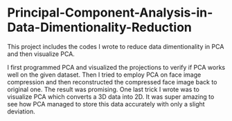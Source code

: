 # Principal-Component-Analysis-in-Data-Dimentionality-Reduction

This project includes the codes I wrote to reduce data dimentionality in PCA and then visualize PCA.

I first programmed PCA and visualized the projections to verify if PCA works well on the given dataset. Then I tried to employ PCA on face image compression and then reconstructed the compressed face image back to original one. The result was promising. One last trick I wrote was to visualize PCA which converts a 3D data into 2D. It was super amazing to see how PCA managed to store this data accurately with only a slight deviation.
